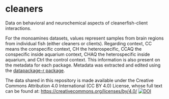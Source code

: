# cleaners
Data on behavioral and neurochemical aspects of cleanerfish-client interactions.

For the monoamines datasets, values represent samples from brain regions from individual fish (either cleaners or clients). Regarding context, CC means the conspecific context, CH the heterospecific, CCAQ the conspecific inside aquarium context, CHAQ the heterospecific inside aquarium, and Ctrl the control context. This information is also present on the metadata for each package.
Metadata was extracted and edited using the [datapackage-r package](https://github.com/frictionlessdata/datapackage-r).
 
The data shared in this repository is made available under the Creative Commons Attribution 4.0 International (CC BY 4.0) License, whose full text can be found at: https://creativecommons.org/licenses/by/4.0/
[![DOI](https://zenodo.org/badge/134143910.svg)](https://zenodo.org/badge/latestdoi/134143910)
